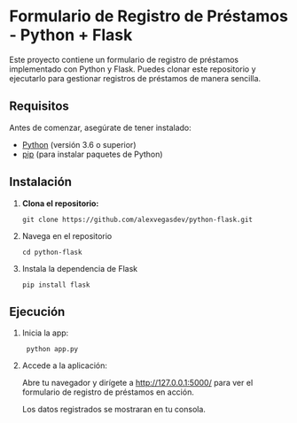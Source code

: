 # Formulario de Registro de Préstamos - Python + Flask

Este proyecto contiene un formulario de registro de préstamos implementado con Python y Flask. Puedes clonar este repositorio y ejecutarlo para gestionar registros de préstamos de manera sencilla.

## Requisitos

Antes de comenzar, asegúrate de tener instalado:

- [Python](https://www.python.org/) (versión 3.6 o superior)
- [pip](https://pip.pypa.io/en/stable/) (para instalar paquetes de Python)

## Instalación

1. **Clona el repositorio:**

   ```
   git clone https://github.com/alexvegasdev/python-flask.git
   ```

2. Navega en el repositorio
    ```
   cd python-flask
   ```
3. Instala la dependencia de Flask
    ```
    pip install flask

   ```
## Ejecución

1. Inicia la app:
   ```
    python app.py
   ```
   
3. Accede a la aplicación:
   
   Abre tu navegador y dirígete a http://127.0.0.1:5000/ para ver el formulario de registro de préstamos en acción.

   Los datos registrados se mostraran en tu consola.







   
